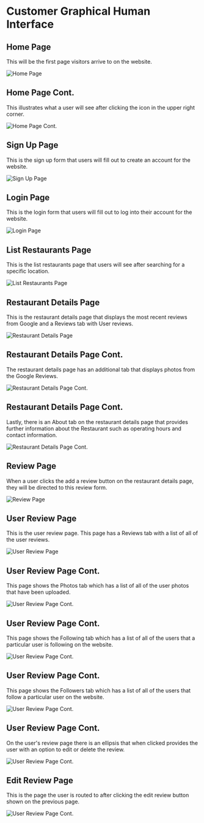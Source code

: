 # Customer Graphical Human Interface

## Home Page

This will be the first page visitors arrive to on the website.

![Home Page](wireframes/MainPage.png)

## Home Page Cont.

This illustrates what a user will see after clicking the icon in the upper right corner.

![Home Page Cont.](wireframes/MainPage2.png)

## Sign Up Page

This is the sign up form that users will fill out to create an account for the website.

![Sign Up Page](wireframes/SignUp.png)

## Login Page

This is the login form that users will fill out to log into their account for the website.

![Login Page](wireframes/LogIn.png)

## List Restaurants Page

This is the list restaurants page that users will see after searching for a specific location.

![List Restaurants Page](wireframes/Restaurants.png)

## Restaurant Details Page

This is the restaurant details page that displays the most recent reviews from Google and a Reviews tab with User reviews.

![Restaurant Details Page](wireframes/Restaurants2.png)

## Restaurant Details Page Cont.

The restaurant details page has an additional tab that displays photos from the Google Reviews.

![Restaurant Details Page Cont.](wireframes/Photos.png)

## Restaurant Details Page Cont.

Lastly, there is an About tab on the restaurant details page that provides further information about the Restaurant such as operating hours and contact information.

![Restaurant Details Page Cont.](wireframes/About.png)

## Review Page

When a user clicks the add a review button on the restaurant details page, they will be directed to this review form.

![Review Page](wireframes/Reviews.png)

## User Review Page

This is the user review page. This page has a Reviews tab with a list of all of the user reviews.

![User Review Page](wireframes/UserReviews.png)

## User Review Page Cont.

This page shows the Photos tab which has a list of all of the user photos that have been uploaded.

![User Review Page Cont.](wireframes/UserPhotos.png)

## User Review Page Cont.

This page shows the Following tab which has a list of all of the users that a particular user is following on the website.

![User Review Page Cont.](wireframes/FollowedUsers.png)

## User Review Page Cont.

This page shows the Followers tab which has a list of all of the users that follow a particular user on the website.

![User Review Page Cont.](wireframes/Followers.png)

## User Review Page Cont.

On the user's review page there is an ellipsis that when clicked provides the user with an option to edit or delete the review.

![User Review Page Cont.](wireframes/EditReview.png)

## Edit Review Page

This is the page the user is routed to after clicking the edit review button shown on the previous page.

![User Review Page Cont.](wireframes/EditReviewPage.png)
